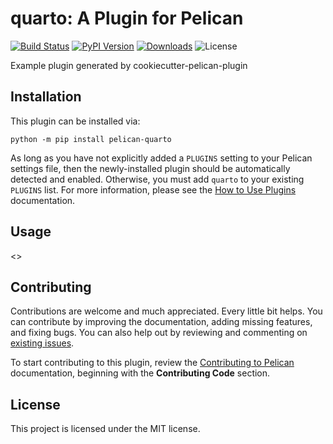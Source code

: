 quarto: A Plugin for Pelican
====================================================

[![Build Status](https://img.shields.io/github/actions/workflow/status/pelican-plugins/quarto/main.yml?branch=main)](https://github.com/lmuenter/pelican-quarto/actions)
[![PyPI Version](https://img.shields.io/pypi/v/pelican-quarto)](https://pypi.org/project/pelican-quarto/)
[![Downloads](https://img.shields.io/pypi/dm/pelican-quarto)](https://pypi.org/project/pelican-quarto/)
![License](https://img.shields.io/pypi/l/pelican-quarto?color=blue)

Example plugin generated by cookiecutter-pelican-plugin

Installation
------------

This plugin can be installed via:

    python -m pip install pelican-quarto

As long as you have not explicitly added a `PLUGINS` setting to your Pelican settings file, then the newly-installed plugin should be automatically detected and enabled. Otherwise, you must add `quarto` to your existing `PLUGINS` list. For more information, please see the [How to Use Plugins](https://docs.getpelican.com/en/latest/plugins.html#how-to-use-plugins) documentation.

Usage
-----

<<Add plugin details here>>

Contributing
------------

Contributions are welcome and much appreciated. Every little bit helps. You can contribute by improving the documentation, adding missing features, and fixing bugs. You can also help out by reviewing and commenting on [existing issues][].

To start contributing to this plugin, review the [Contributing to Pelican][] documentation, beginning with the **Contributing Code** section.

[existing issues]: https://github.com/lmuenter/pelican-quarto/issues
[Contributing to Pelican]: https://docs.getpelican.com/en/latest/contribute.html

License
-------

This project is licensed under the MIT license.
